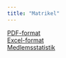 ```yaml
---
title: "Matrikel"
---
```


[PDF-format](https://www.seniorschackstockholm.se/SrS_MATRIKEL_2024_2024-03-31.pdf)  
[Excel-format](https://www.seniorschackstockholm.se/SrS_MATRIKEL%20_2024_2024-03-31.xlsx)  
[Medlemsstatistik](https://www.seniorschackstockholm.se/Medlemsantal_SrS.pdf)  

